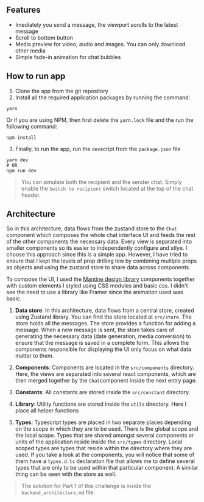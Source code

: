 
## Features

- Imediately you send a message, the viewport scrolls to the latest message
- Scroll to bottom button
- Media preview for video, audio and images. You can only download other media
- Simple fade-in animation for chat bubbles

## How to run app

1. Clone the app from the git repository
2. Install all the required application packages by running the command:
```shell
yarn
```
Or if you are using NPM, then first delete the `yarn.lock` file and the run the following command:
```shell
npm install
```
3. Finally, to run the app, run the `dev`script from the `package.json` file
```shell
yarn dev
# OR
npm run dev
```

> You can simulate both the recipient and the sender chat. Simply enable the `Switch to recipient` switch located at the top of the chat header.

## Architecture
So in this architecture, data flows from the zustand store to the `Chat` component which composes the whole chat interface UI and feeds the rest of the other components the necessary data. Every view is separated into smaller components so its easier to independently configure and stlye. I choose this approach since this is a simple app. However, I have tried to ensure that I kept the levels of prop drilling low by combining multiple props as objects and using the zustand store to share data across components.

To compose the UI, I used the [Mantine design library](https://mantine.dev) components together with custom elements I styled using CSS modules and basic css. I didn't see the need to use a library like Framer since the animation used was basic.


1. **Data store**: In this architecture, data flows from a central store, created using Zustand library. You can find the store located at `src/store`. The store holds all the messages. The store provides a function for adding a message. When a new message is sent, the store takes care of generating the necessary data (date generation, media conversion) to ensure that the message is saved in a complete form. This allows the components responsible for displaying the UI only focus on what data matter to them.

2. **Components**: Components are located in the `src/components` directory. Here, the views are separated into several react components, which are then merged together by the `Chat`component inside the next entry page.

3. **Constants**: All constants are stored inside the `src/constant` directory.

4. **Library**: Utility functions are stored inside the `utils` directory. Here I place all helper functions

5. **Types**: Typescript types are placed in two separate places depending on the scope in which they are to be used. There is the global scope and the local scope. Types that are shared amongst several components or units of the application reside inside the `src/types` directory. Local scoped types are types that reside within the directory where they are used. If you take a look at the components, you will notice that some of them have a `types.d.ts` declaration file that allows me to define several types that are only to be used within that particular component. A similar thing can be seen with the store as well.

> The solution for Part 1 of this challenge is inside the `backend_architecture.md` file.